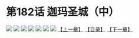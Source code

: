 # 第182话 迦玛圣城（中）
![](https://mhpic.xiaomingtaiji.net/comic/D/斗破苍穹拆分版/182话/1.jpg-zymk.middle.webp)
![](https://mhpic.xiaomingtaiji.net/comic/D/斗破苍穹拆分版/182话/2.jpg-zymk.middle.webp)
![](https://mhpic.xiaomingtaiji.net/comic/D/斗破苍穹拆分版/182话/3.jpg-zymk.middle.webp)
![](https://mhpic.xiaomingtaiji.net/comic/D/斗破苍穹拆分版/182话/4.jpg-zymk.middle.webp)
![](https://mhpic.xiaomingtaiji.net/comic/D/斗破苍穹拆分版/182话/5.jpg-zymk.middle.webp)
![](https://mhpic.xiaomingtaiji.net/comic/D/斗破苍穹拆分版/182话/6.jpg-zymk.middle.webp)
![](https://mhpic.xiaomingtaiji.net/comic/D/斗破苍穹拆分版/182话/7.jpg-zymk.middle.webp)
[【上一章】](./181.md)
[【目录】](./README.md)
[【下一章】](./183.md)

